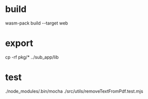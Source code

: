 # build
wasm-pack build --target web

# export 
cp -rf pkg/* ../sub_app/lib

# test

./node_modules/.bin/mocha ./src/utils/removeTextFromPdf.test.mjs